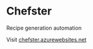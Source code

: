 # Chefster

Recipe generation automation

Visit [chefster.azurewebsites.net](https://chefster.azurewebsites.net/)
